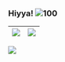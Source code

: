 ### Hiyya! ![100](https://user-images.githubusercontent.com/18017425/212539347-72d4f47c-c0dd-4829-8b9d-899cb888baaf.gif)

| <img align="center" src="https://github-readme-stats-six-snowy.vercel.app/api?username=LudoDash&theme=dark"> </a> | <img align="center" src="https://github-readme-stats-six-snowy.vercel.app/api/top-langs/?username=LudoDash&theme=dark"> |
| ------------- | ------------- |


![](https://komarev.com/ghpvc/?username=LudoDash&color=blueviolet)

